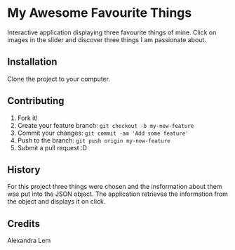 # My Awesome Favourite Things
Interactive application displaying three favourite things of mine. Click on images in the slider and discover three things I am passionate about.

## Installation

Clone the project to your computer.

## Contributing

1. Fork it!
2. Create your feature branch: `git checkout -b my-new-feature`
3. Commit your changes: `git commit -am 'Add some feature'`
4. Push to the branch: `git push origin my-new-feature`
5. Submit a pull request :D

## History

For this project three things were chosen and the insformation about them was put into the JSON object. The application retrieves the information from the object and displays it on click.

## Credits

Alexandra Lem